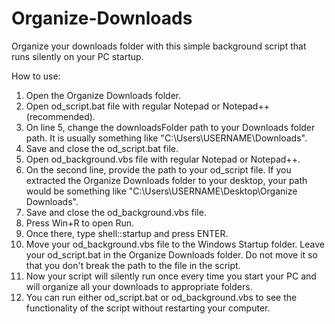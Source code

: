 # Organize-Downloads
Organize your downloads folder with this simple background script that runs silently on your PC startup.

How to use:

1. Open the Organize Downloads folder.
2. Open od_script.bat file with regular Notepad or Notepad++ (recommended).
3. On line 5, change the downloadsFolder path to your Downloads folder path. It is usually something like "C:\Users\USERNAME\Downloads".
4. Save and close the od_script.bat file.
5. Open od_background.vbs file with regular Notepad or Notepad++.
6. On the second line, provide the path to your od_script file. If you extracted the Organize Downloads folder to your desktop, your path would be something like "C:\Users\USERNAME\Desktop\Organize Downloads".
7. Save and close the od_background.vbs file.
8. Press Win+R to open Run.
9. Once there, type shell::startup and press ENTER.
10. Move your od_background.vbs file to the Windows Startup folder. Leave your od_script.bat in the Organize Downloads folder. Do not move it so that you don't break the path to the file in the script.
11. Now your script will silently run once every time you start your PC and will organize all your downloads to appropriate folders.
12. You can run either od_script.bat or od_background.vbs to see the functionality of the script without restarting your computer.
